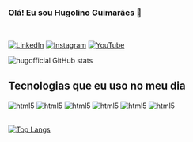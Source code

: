 ### Olá! Eu sou Hugolino Guimarães 👋
<br/>

[![LinkedIn](https://img.shields.io/badge/LinkedIn-0077B5?style=for-the-badge&logo=linkedin&logoColor=white)](https://www.linkedin.com/in/hugolino-b-guimar%C3%A3es-4b906b64/)
[![Instagram](https://img.shields.io/badge/Instagram-E4405F?style=for-the-badge&logo=instagram&logoColor=white)](https://www.instagram.com/hugolino.b.g/)
[![YouTube](https://img.shields.io/badge/YouTube-FF0000?style=for-the-badge&logo=youtube&logoColor=white)](https://www.youtube.com/c/hugolinobenevidesG)


![hugofficial GitHub stats](https://github-readme-stats.vercel.app/api?username=hugofficial&show_icons=true&theme=radical)

## Tecnologias que eu uso no meu dia

<div>
<img align="center" alt="html5" src="https://img.shields.io/badge/HTML5-E34F26?style=for-the-badge&logo=html5&logoColor=white"/>
<img align="center" alt="html5" src="https://img.shields.io/badge/CSS3-1572B6?style=for-the-badge&logo=css3&logoColor=whit"/>
<img align="center" alt="html5" src="https://img.shields.io/badge/JavaScript-323330?style=for-the-badge&logo=javascript&logoColor=F7DF1E"/>
<img align="center" alt="html5" src="https://img.shields.io/badge/React-20232A?style=for-the-badge&logo=react&logoColor=61DAFB"/>
<img align="center" alt="html5" src="https://img.shields.io/badge/React_Native-20232A?style=for-the-badge&logo=react&logoColor=61DAFB"/>
<img align="center" alt="html5" src="https://img.shields.io/badge/Node.js-43853D?style=for-the-badge&logo=node.js&logoColor=white"/>
</div>
<br/>

[![Top Langs](https://github-readme-stats.vercel.app/api/top-langs/?username=hugofficial&layout=compact)](https://github.com/hugofficial/github-readme-stats)
